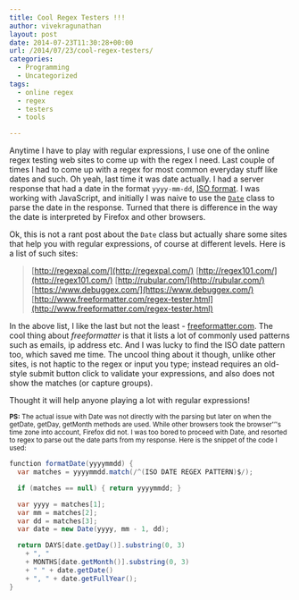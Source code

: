 ```yaml
---
title: Cool Regex Testers !!!
author: vivekragunathan
layout: post
date: 2014-07-23T11:30:28+00:00
url: /2014/07/23/cool-regex-testers/
categories:
  - Programming
  - Uncategorized
tags:
  - online regex
  - regex
  - testers
  - tools

---
```

Anytime I have to play with regular expressions, I use one of the online regex testing web sites to come up with the regex I need. Last couple of times I had to come up with a regex for most common everyday stuff like dates and such. Oh yeah, last time it was date actually. I had a server response that had a date in the format `yyyy-mm-dd`, [ISO format](http://www.w3.org/QA/Tips/iso-date). I was working with JavaScript, and initially I was naive to use the [`Date`](http://www.w3schools.com/jsref/jsref_obj_date.asp) class to parse the date in the response. Turned that there is difference in the way the date is interpreted by Firefox and other browsers.

Ok, this is not a rant post about the `Date`  class but actually share some sites that help you with regular expressions, of course at different levels. Here is a list of such sites:

> [http://regexpal.com/](http://regexpal.com/)
> [http://regex101.com/](http://regex101.com/)
> [http://rubular.com/](http://rubular.com/)
> [https://www.debuggex.com/](https://www.debuggex.com/)
> [http://www.freeformatter.com/regex-tester.html](http://www.freeformatter.com/regex-tester.html)

In the above list, I like the last but not the least - [freeformatter.com](http://freeformatter.com). The cool thing about _freeformatter_ is that it lists a lot of commonly used patterns such as emails, ip address etc. And I was lucky to find the ISO date pattern too, which saved me time. The uncool thing about it though, unlike other sites, is not haptic to the regex or input you type; instead requires an old-style submit button click to validate your expressions, and also does not show the matches (or capture groups).

Thought it will help anyone playing a lot with regular expressions!
  
<small>**PS:** The actual issue with Date was not directly with the parsing but later on when the getDate, getDay, getMonth methods are used. While other browsers took the browser'&#8217;'s time zone into account, Firefox did not. I was too bored to proceed with Date, and resorted to regex to parse out the date parts from my response. Here is the snippet of the code I used:</small>
  
```csharp
function formatDate(yyyymmdd) {
  var matches = yyyymmdd.match(/^(ISO DATE REGEX PATTERN)$/);

  if (matches == null) { return yyyymmdd; }

  var yyyy = matches[1];
  var mm = matches[2];
  var dd = matches[3];
  var date = new Date(yyyy, mm - 1, dd);

  return DAYS[date.getDay()].substring(0, 3)
    + ", "
    + MONTHS[date.getMonth()].substring(0, 3)
    + " " + date.getDate()
    + ", " + date.getFullYear(); 
}
